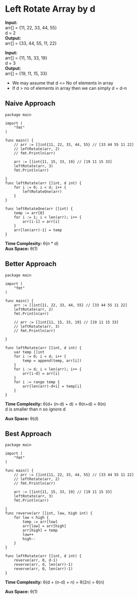 # Left Rotate Array by d

**Input:** </br>
arr[] = {11, 22, 33, 44, 55} </br>
d = 2 </br>
**Output:** </br> 
arr[] = {33, 44, 55, 11, 22}

**Input:** </br>
arr[] = {11, 15, 33, 19} </br>
d = 3 </br>
**Output:** </br>
arr[] = {19, 11, 15, 33}


- We may assume that d <= No of elements in array
- If d > no of elements in array then we can simply d = d-n 
## Naive Approach

```
package main

import (
	"fmt"
)

func main() {
	// arr := []int{11, 22, 33, 44, 55} // [33 44 55 11 22]
	// leftRotate(arr, 2)
	// fmt.Println(arr)

	arr := []int{11, 15, 33, 19} // [19 11 15 33]
	leftRotate(arr, 3)
	fmt.Println(arr)

}
func leftRotate(arr []int, d int) {
	for i := 0; i < d; i++ {
		leftRotateOne(arr)
	}
}

func leftRotateOne(arr []int) {
	temp := arr[0]
	for i := 1; i < len(arr); i++ {
		arr[i-1] = arr[i]
	}
	arr[len(arr)-1] = temp
}
```

**Time Complexity:** &theta;(n * d) <br>
**Aux Space:** &theta;(1)

## Better Approach

```
package main

import (
	"fmt"
)

func main() {
	arr := []int{11, 22, 33, 44, 55} // [33 44 55 11 22]
	leftRotate(arr, 2)
	fmt.Println(arr)

	// arr := []int{11, 15, 33, 19} // [19 11 15 33]
	// leftRotate(arr, 3)
	// fmt.Println(arr)

}

func leftRotate(arr []int, d int) {
	var temp []int
	for i := 0; i < d; i++ {
		temp = append(temp, arr[i])
	}
	for i := d; i < len(arr); i++ {
		arr[i-d] = arr[i]
	}
	for i := range temp {
		arr[len(arr)-d+i] = temp[i]
	}
}
```

**Time Complexity:** &theta;(d+ (n-d) + d)
= &theta;(n+d)
= &theta;(n) </br>
d is smaller than n so ignore d

**Aux Space:** &theta;(d)


## Best Approach

```
package main

import (
	"fmt"
)

func main() {
	// arr := []int{11, 22, 33, 44, 55} // [33 44 55 11 22]
	// leftRotate(arr, 2)
	// fmt.Println(arr)

	arr := []int{11, 15, 33, 19} // [19 11 15 33]
	leftRotate(arr, 3)
	fmt.Println(arr)

}
func reverve(arr []int, low, high int) {
	for low < high {
		temp := arr[low]
		arr[low] = arr[high]
		arr[high] = temp
		low++
		high--
	}
}

func leftRotate(arr []int, d int) {
	reverve(arr, 0, d-1)
	reverve(arr, d, len(arr)-1)
	reverve(arr, 0, len(arr)-1)
}
```

**Time Complexity:** &theta;(d + (n-d) + n)
= &theta;(2n)
= &theta;(n)

**Aux Space:** &theta;(1)
